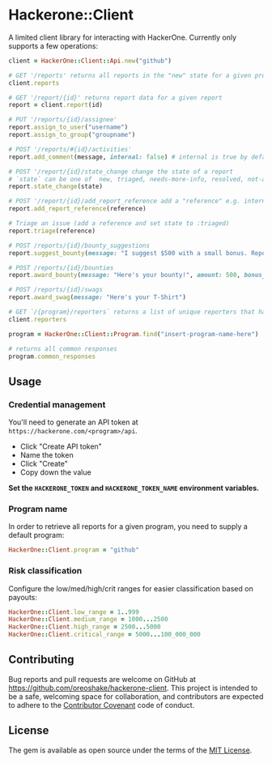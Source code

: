 # Hackerone::Client

A limited client library for interacting with HackerOne. Currently only supports a few operations:

```ruby
client = HackerOne::Client::Api.new("github")

# GET '/reports' returns all reports in the "new" state for a given program
client.reports

# GET '/report/{id}' returns report data for a given report
report = client.report(id)

# PUT '/reports/{id}/assignee'
report.assign_to_user("username")
report.assign_to_group("groupname")

# POST '/reports/#{id}/activities'
report.add_comment(message, internal: false) # internal is true by default

# POST '/report/{id}/state_change change the state of a report
# `state` can be one of  new, triaged, needs-more-info, resolved, not-applicable, informative, duplicate, spam
report.state_change(state)

# POST '/report/{id}/add_report_reference add a "reference" e.g. internal issue number
report.add_report_reference(reference)

# Triage an issue (add a reference and set state to :triaged)
report.triage(reference)

# POST /reports/{id}/bounty_suggestions
report.suggest_bounty(message: "I suggest $500 with a small bonus. Report is well-written.", amount: 500, bonus_amount: 50)

# POST /reports/{id}/bounties
report.award_bounty(message: "Here's your bounty!", amount: 500, bonus_amount: 50)

# POST /reports/{id}/swags
report.award_swag(message: "Here's your T-Shirt")

# GET `/{program}/reporters` returns a list of unique reporters that have reported to your program
client.reporters

program = HackerOne::Client::Program.find("insert-program-name-here")

# returns all common responses
program.common_responses
```

## Usage

### Credential management

You'll need to generate an API token at `https://hackerone.com/<program>/api`.

* Click "Create API token"
* Name the token
* Click "Create"
* Copy down the value

**Set the `HACKERONE_TOKEN` and `HACKERONE_TOKEN_NAME` environment variables.**

### Program name

In order to retrieve all reports for a given program, you need to supply a default program:

```ruby
HackerOne::Client.program = "github"
```

### Risk classification

Configure the low/med/high/crit ranges for easier classification based on payouts:

```ruby
HackerOne::Client.low_range = 1..999
HackerOne::Client.medium_range = 1000...2500
HackerOne::Client.high_range = 2500...5000
HackerOne::Client.critical_range = 5000...100_000_000
```

## Contributing

Bug reports and pull requests are welcome on GitHub at https://github.com/oreoshake/hackerone-client. This project is intended to be a safe, welcoming space for collaboration, and contributors are expected to adhere to the [Contributor Covenant](http://contributor-covenant.org) code of conduct.


## License

The gem is available as open source under the terms of the [MIT License](http://opensource.org/licenses/MIT).
